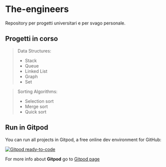 # The-engineers
Repository per progetti universitari e per svago personale.

## Progetti in corso
> Data Structures:
>   - Stack
>   - Queue
>   - Linked List
>   - Graph
>   - Set

> Sorting Algorithms:
>   - Selection sort
>   - Merge sort
>   - Quick sort

## Run in Gitpod
You can run all projects in Gitpod, a free online dev environment for GitHub:

[![Gitpod ready-to-code](https://img.shields.io/badge/Gitpod-ready--to--code-blue?logo=gitpod)](https://gitpod.io/#https://github.com/gabri00/The-engineers)

For more info about **Gitpod** go to [Gitpod page](https://github.com/gitpod-io/gitpod)
